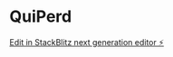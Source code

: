 # QuiPerd

[Edit in StackBlitz next generation editor ⚡️](https://stackblitz.com/~/github.com/sergegedeonoue225/QuiPerd)